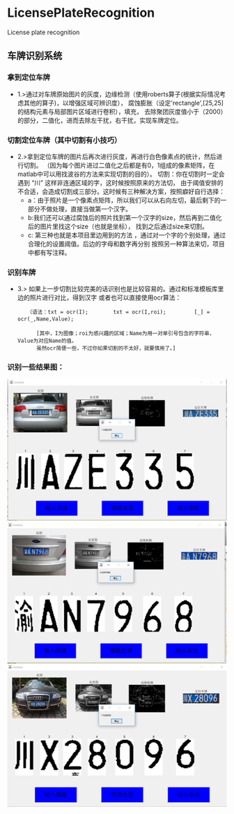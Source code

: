 
# LicensePlateRecognition

License plate recognition


##  车牌识别系统
### 拿到定位车牌




+ 1.>通过对车牌原始图片的灰度，边缘检测（使用roberts算子(根据实际情况考虑其他的算子)，以增强区域可辨识度），
 腐蚀膨胀（设定'rectangle',[25,25]的结构元素与局部图片区域进行卷积），填充，
 去除聚团灰度值小于（2000）的部分，二值化，进而去除左干扰，右干扰，实现车牌定位。
 
 
 ### 切割定位车牌（其中切割有小技巧）
 
 
+ 2.>拿到定位车牌的图片后再次进行灰度，再进行白色像素点的统计，然后进行切割。
（因为每个图片进过二值化之后都是有0，1组成的像素矩阵，在matlab中可以用找波谷的方法来实现切割的目的）。
   切割：你在切割时一定会遇到 “川” 这样非连通区域的字，这时候按照原来的方法切，
    由于阈值安排的不合适，会造成切割成三部分。这时候有三种解决方案，按照癖好自行选择：
    + a：由于照片是一个像素点矩阵，所以我们可以从右向左切，最后剩下的一部分不做处理，直接当做第一个汉字。
    + b:我们还可以通过腐蚀后的照片找到第一个汉字的size，然后再到二值化后的图片里找这个size（也就是坐标），
        找到之后通过size来切割。
    + c: 第三种也就是本项目里边用到的方法 ，通过对一个字的个别处理，通过合理化的设置阈值。后边的字母和数字再分别
         按照另一种算法来切，项目中都有写注释。
         
         
 ### 识别车牌
 
 
+ 3.> 如果上一步切割比较完美的话识别也是比较容易的。通过和标准模板库里边的照片进行对比，得到汉字
         或者也可以直接使用ocr算法：
         
         （语法：txt = ocr(I);        txt = ocr(I,roi);         [_] = ocr(_,Name,Value);
        
            [其中，I为图像；roi为感兴趣的区域；Name为用一对单引号包含的字符串，Value为对应Name的值。
            虽然ocr简便一些，不过你如果切割的不太好，就要慎用了。]
            
 ### 识别一些结果图：
 

 
 ![第一张图：](/images/01.png)
 ![第二张图：](/images/02.png)
 ![第三张图：](/images/03.png)

